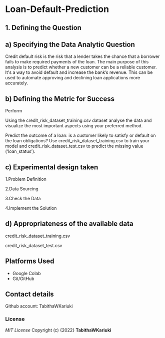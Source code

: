 # Loan-Default-Prediction
## 1. Defining the Question
## a) Specifying the Data Analytic Question
Credit default risk is the risk that a lender takes the chance that a borrower fails to make required payments of the loan. The main purpose of this analysis is to predict whether a new customer can be a reliable customer. It's a way to avoid default and increase the bank’s revenue. This can be used to automate approving and declining loan applications more accurately.
## b) Defining the Metric for Success
Perform

Using the credit_risk_dataset_training.csv dataset analyse the data and visualize the most important aspects using your preferred method. 

Predict the outcome of a loan: is a customer likely to satisfy or default on the loan obligations? Use credit_risk_dataset_training.csv to train your model and
credit_risk_dataset_test.csv to predict the missing value (‘loan_status’). 
## c) Experimental design taken
1.Problem Definition

2.Data Sourcing

3.Check the Data

4.Implement the Solution

## d) Appropriateness of the available data
credit_risk_dataset_training.csv

credit_risk_dataset_test.csv
## Platforms Used
* Google Colab
* Git/GitHub
 
## Contact details
Github account: TabithaWKariuki

### License
*MIT License*
Copyright (c) {2022} **TabithaWKariuki**
<p align="left">
</p>
